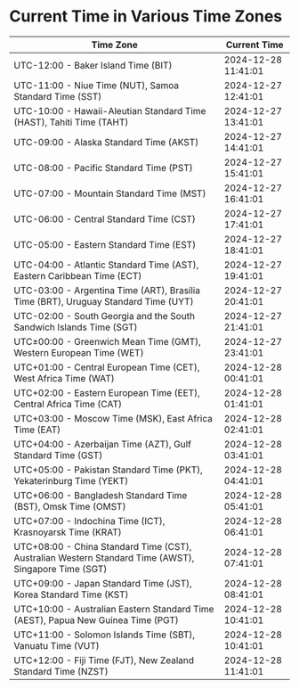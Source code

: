 # Current Time in Various Time Zones

| Time Zone | Current Time |
|-----------|--------------|
| UTC-12:00 - Baker Island Time (BIT) | 2024-12-28 11:41:01 |
| UTC-11:00 - Niue Time (NUT), Samoa Standard Time (SST) | 2024-12-27 12:41:01 |
| UTC-10:00 - Hawaii-Aleutian Standard Time (HAST), Tahiti Time (TAHT) | 2024-12-27 13:41:01 |
| UTC-09:00 - Alaska Standard Time (AKST) | 2024-12-27 14:41:01 |
| UTC-08:00 - Pacific Standard Time (PST) | 2024-12-27 15:41:01 |
| UTC-07:00 - Mountain Standard Time (MST) | 2024-12-27 16:41:01 |
| UTC-06:00 - Central Standard Time (CST) | 2024-12-27 17:41:01 |
| UTC-05:00 - Eastern Standard Time (EST) | 2024-12-27 18:41:01 |
| UTC-04:00 - Atlantic Standard Time (AST), Eastern Caribbean Time (ECT) | 2024-12-27 19:41:01 |
| UTC-03:00 - Argentina Time (ART), Brasília Time (BRT), Uruguay Standard Time (UYT) | 2024-12-27 20:41:01 |
| UTC-02:00 - South Georgia and the South Sandwich Islands Time (SGT) | 2024-12-27 21:41:01 |
| UTC±00:00 - Greenwich Mean Time (GMT), Western European Time (WET) | 2024-12-27 23:41:01 |
| UTC+01:00 - Central European Time (CET), West Africa Time (WAT) | 2024-12-28 00:41:01 |
| UTC+02:00 - Eastern European Time (EET), Central Africa Time (CAT) | 2024-12-28 01:41:01 |
| UTC+03:00 - Moscow Time (MSK), East Africa Time (EAT) | 2024-12-28 02:41:01 |
| UTC+04:00 - Azerbaijan Time (AZT), Gulf Standard Time (GST) | 2024-12-28 03:41:01 |
| UTC+05:00 - Pakistan Standard Time (PKT), Yekaterinburg Time (YEKT) | 2024-12-28 04:41:01 |
| UTC+06:00 - Bangladesh Standard Time (BST), Omsk Time (OMST) | 2024-12-28 05:41:01 |
| UTC+07:00 - Indochina Time (ICT), Krasnoyarsk Time (KRAT) | 2024-12-28 06:41:01 |
| UTC+08:00 - China Standard Time (CST), Australian Western Standard Time (AWST), Singapore Time (SGT) | 2024-12-28 07:41:01 |
| UTC+09:00 - Japan Standard Time (JST), Korea Standard Time (KST) | 2024-12-28 08:41:01 |
| UTC+10:00 - Australian Eastern Standard Time (AEST), Papua New Guinea Time (PGT) | 2024-12-28 10:41:01 |
| UTC+11:00 - Solomon Islands Time (SBT), Vanuatu Time (VUT) | 2024-12-28 10:41:01 |
| UTC+12:00 - Fiji Time (FJT), New Zealand Standard Time (NZST) | 2024-12-28 11:41:01 |
